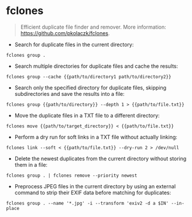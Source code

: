 # fclones

> Efficient duplicate file finder and remover.
> More information: <https://github.com/pkolaczk/fclones>.

- Search for duplicate files in the current directory:

`fclones group .`

- Search multiple directories for duplicate files and cache the results:

`fclones group --cache {{path/to/directory1 path/to/directory2}}`

- Search only the specified directory for duplicate files, skipping subdirectories and save the results into a file:

`fclones group {{path/to/directory}} --depth 1 > {{path/to/file.txt}}`

- Move the duplicate files in a TXT file to a different directory:

`fclones move {{path/to/target_directory}} < {{path/to/file.txt}}`

- Perform a dry run for soft links in a TXT file without actually linking:

`fclones link --soft < {{path/to/file.txt}} --dry-run 2 > /dev/null`

- Delete the newest duplicates from the current directory without storing them in a file:

`fclones group . | fclones remove --priority newest`

- Preprocess JPEG files in the current directory by using an external command  to strip their EXIF data before matching for duplicates:

`fclones group . --name '*.jpg' -i --transform 'exiv2 -d a $IN' --in-place`
